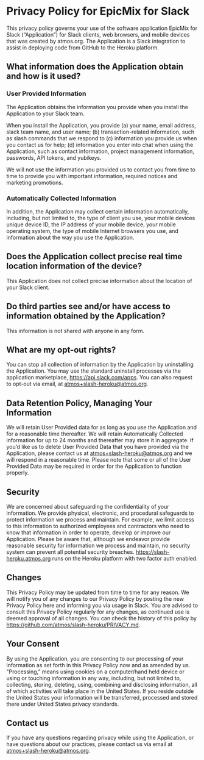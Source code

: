 # Privacy Policy for EpicMix for Slack

This privacy policy governs your use of the software application EpicMix for Slack (“Application”) for Slack clients, web browsers, and mobile devices that was created by atmos.org. The Application is a Slack integration to assist in deploying code from GitHub to the Heroku platform.

## What information does the Application obtain and how is it used?

### User Provided Information

The Application obtains the information you provide when you install the Application to your Slack team.

When you install the Application, you provide (a) your name, email address, slack team name, and user name; (b) transaction-related information, such as slash commands that we respond to (c) information you provide us when you contact us for help; (d) information you enter into chat when using the Application, such as contact information, project management information, passwords, API tokens, and yubikeys.

We will not use the information you provided us to contact you from time to time to provide you with important information, required notices and marketing promotions.

### Automatically Collected Information

In addition, the Application may collect certain information automatically, including, but not limited to, the type of client you use, your mobile devices unique device ID, the IP address of your mobile device, your mobile operating system, the type of mobile Internet browsers you use, and information about the way you use the Application.

## Does the Application collect precise real time location information of the device?

This Application does not collect precise information about the location of your Slack client.

## Do third parties see and/or have access to information obtained by the Application?

This information is not shared with anyone in any form.

## What are my opt-out rights?

You can stop all collection of information by the Application by uninstalling the Application. You may use the standard uninstall processes via the application marketplace, https://api.slack.com/apps. You can also request to opt-out via email, at atmos+slash-heroku@atmos.org.

## Data Retention Policy, Managing Your Information

We will retain User Provided data for as long as you use the Application and for a reasonable time thereafter. We will retain Automatically Collected information for up to 24 months and thereafter may store it in aggregate. If you’d like us to delete User Provided Data that you have provided via the Application, please contact us at atmos+slash-heroku@atmos.org and we will respond in a reasonable time. Please note that some or all of the User Provided Data may be required in order for the Application to function properly.

## Security

We are concerned about safeguarding the confidentiality of your information. We provide physical, electronic, and procedural safeguards to protect information we process and maintain. For example, we limit access to this information to authorized employees and contractors who need to know that information in order to operate, develop or improve our Application. Please be aware that, although we endeavor provide reasonable security for information we process and maintain, no security system can prevent all potential security breaches. https://slash-heroku.atmos.org runs on the Heroku platform with two factor auth enabled.

## Changes

This Privacy Policy may be updated from time to time for any reason. We will notify you of any changes to our Privacy Policy by posting the new Privacy Policy here and informing you via usage in Slack. You are advised to consult this Privacy Policy regularly for any changes, as continued use is deemed approval of all changes. You can check the history of this policy by https://github.com/atmos/slash-heroku/PRIVACY.md.

## Your Consent

By using the Application, you are consenting to our processing of your information as set forth in this Privacy Policy now and as amended by us. "Processing,” means using cookies on a computer/hand held device or using or touching information in any way, including, but not limited to, collecting, storing, deleting, using, combining and disclosing information, all of which activities will take place in the United States. If you reside outside the United States your information will be transferred, processed and stored there under United States privacy standards.

## Contact us

If you have any questions regarding privacy while using the Application, or have questions about our practices, please contact us via email at atmos+slash-heroku@atmos.org.
